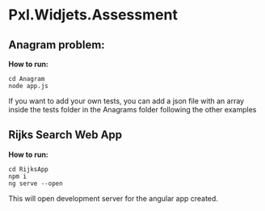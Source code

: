 # Pxl.Widjets.Assessment

## Anagram problem:

**How to run:** 
```
cd Anagram
node app.js
```
If you want to add your own tests, you can add a json file with an array inside the tests folder in the Anagrams folder following the other examples 



## Rijks Search Web App

**How to run:**
```
cd RijksApp
npm i
ng serve --open
```

This will open development server for the angular app created.

